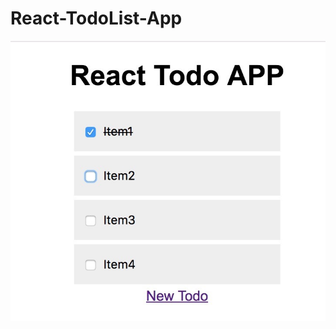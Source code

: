 # React-TodoList-App
![alt text](https://github.com/wanyue0714/React-TodoList-App/blob/master/public/pic.jpeg?raw=true)
